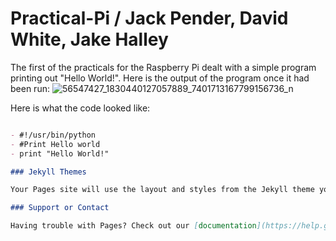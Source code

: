 # Practical-Pi  /  Jack Pender, David White, Jake Halley

The first of the practicals for the Raspberry Pi dealt with a simple program printing out "Hello World!". Here is the output of the program once it had been run: 
![56547427_1830440127057889_7401713167799156736_n](https://user-images.githubusercontent.com/44526174/55517407-378bb100-5668-11e9-8976-bc87c0199d8a.jpg)

Here is what the code looked like: 
```markdown

- #!/usr/bin/python
- #Print Hello world
- print "Hello World!"

### Jekyll Themes

Your Pages site will use the layout and styles from the Jekyll theme you have selected in your [repository settings](https://github.com/ginge2000/Practical-Pi/settings). The name of this theme is saved in the Jekyll `_config.yml` configuration file.

### Support or Contact

Having trouble with Pages? Check out our [documentation](https://help.github.com/categories/github-pages-basics/) or [contact support](https://github.com/contact) and we’ll help you sort it out.p
